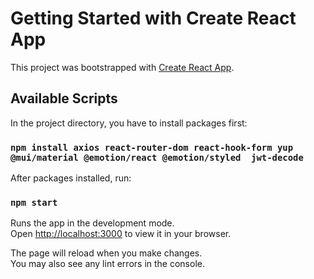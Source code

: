 # Getting Started with Create React App

This project was bootstrapped with [Create React App](https://github.com/facebook/create-react-app).

## Available Scripts

In the project directory, you have to install packages first:

### `npm install axios react-router-dom react-hook-form yup @mui/material @emotion/react @emotion/styled  jwt-decode`

After packages installed, run:

### `npm start`

Runs the app in the development mode.\
Open [http://localhost:3000](http://localhost:3000) to view it in your browser.

The page will reload when you make changes.\
You may also see any lint errors in the console.

